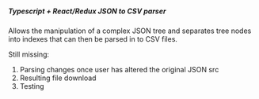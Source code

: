 ##### Typescript + React/Redux JSON to CSV parser

Allows the manipulation of a complex JSON tree and separates tree nodes into indexes that can then be parsed in to CSV files. 

Still missing:
1. Parsing changes once user has altered the original JSON src
2. Resulting file download
3. Testing
